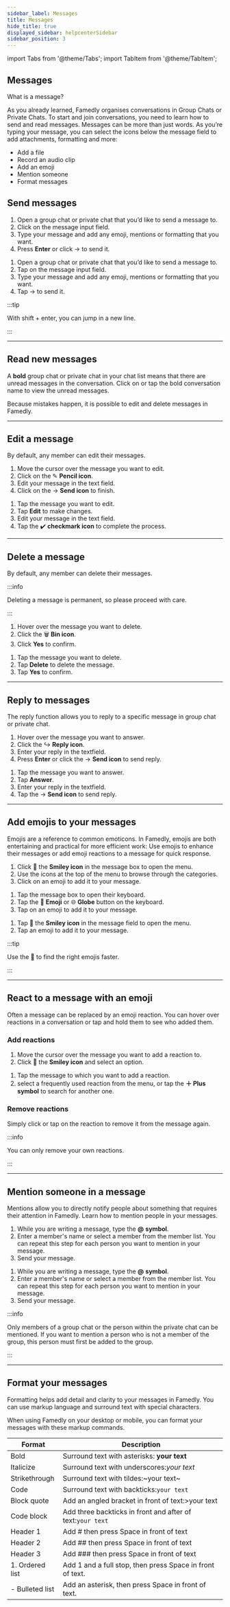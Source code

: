```yaml
---
sidebar_label: Messages
title: Messages
hide_title: true
displayed_sidebar: helpcenterSidebar
sidebar_position: 3
---
```


import Tabs from '@theme/Tabs';
import TabItem from '@theme/TabItem';


<div class="hero hero--primary">
  <div class="container">
    <h2 class="hero__title">Messages</h2>
    <p class="hero__subtitle">What is a message?</p>
    <p>As you already learned, Famedly organises conversations in Group Chats or Private Chats. To start and join conversations, you need to learn how to send and read messages. Messages can be more than just words. As you’re typing your message, you can select the icons below the message field to add attachments, formatting and more:</p>
    <ul>
        <li>Add a file</li>
        <li>Record an audio clip</li>
        <li>Add an emoji</li>
        <li>Mention someone</li>
        <li>Format messages</li>
    </ul>
  </div>
</div>

## Send messages


<Tabs>
  <TabItem value="desktop" label="Desktop" default>
  <ol>
    <li>Open a group chat or private chat that you’d like to send a message to.</li>
    <li>Click on the message input field.</li>
    <li>Type your message and add any emoji, mentions or formatting that you want.</li>
    <li>Press <b>Enter</b> or click → to send it.</li>
  </ol>
    </TabItem>
    <TabItem value="mobile" label="Mobile">
  <ol>
    <li>Open a group chat or private chat that you’d like to send a message to.</li>
    <li>Tap on the message input field.</li>
    <li>Type your message and add any emoji, mentions or formatting that you want.</li>
    <li>Tap → to send it.</li>
  </ol>
  </TabItem>
</Tabs>

:::tip

With shift + enter, you can jump in a new line.

:::

---

## Read new messages

A <b>bold</b> group chat or private chat in your chat list means that there are unread messages in the conversation. Click on or tap the bold conversation name to view the unread messages.

Because mistakes happen, it is possible to edit and delete messages in Famedly.

---

## Edit a message

By default, any member can edit their messages.

<Tabs>
  <TabItem value="desktop" label="Desktop" default>
  <ol>
    <li>Move the cursor over the message you want to edit.</li>
    <li>Click on the ✎ <b>Pencil icon</b>.</li>
    <li>Edit your message in the text field.</li>
    <li>Click on the → <b>Send icon</b> to finish.</li>
  </ol>
    </TabItem>
    <TabItem value="mobile" label="Mobile">
  <ol>
    <li>Tap the message you want to edit.</li>
    <li>Tap <b>Edit</b> to make changes.</li>
    <li>Edit your message in the text field.</li>
    <li>Tap the ✔️ <b>checkmark icon</b> to complete the process.</li>
  </ol>
  </TabItem>
</Tabs>

---

## Delete a message

By default, any member can delete their messages.

:::info

Deleting a message is permanent, so please proceed with care.

:::

<Tabs>
  <TabItem value="desktop" label="Desktop" default>
  <ol>
    <li>Hover over the message you want to delete.</li>
    <li>Click the 🗑 <b>Bin icon</b>.</li>
    <li>Click <b>Yes</b> to confirm.</li>
  </ol>
    </TabItem>
    <TabItem value="mobile" label="Mobile">
  <ol>
    <li>Tap the message you want to delete.</li>
    <li>Tap <b>Delete</b> to delete the message.</li>
    <li>Tap <b>Yes</b> to confirm.</li>
  </ol>
  </TabItem>
</Tabs>

---

## Reply to messages

The reply function allows you to reply to a specific message in group chat or private chat.

<Tabs>
  <TabItem value="desktop" label="Desktop" default>
  <ol>
    <li>Hover over the message you want to answer.</li>
    <li>Click the ↪ <b>Reply icon</b>.</li>
    <li>Enter your reply in the textfield.</li>
    <li>Press <b>Enter</b> or click the → <b>Send icon</b> to send reply.</li>
  </ol>
    </TabItem>
    <TabItem value="mobile" label="Mobile">
  <ol>
    <li>Tap the message you want to answer.</li>
    <li>Tap <b>Answer</b>.</li>
    <li>Enter your reply in the textfield.</li>
    <li>Tap the → <b>Send icon</b> to send reply.</li>
  </ol>
  </TabItem>
</Tabs>

---

## Add emojis to your messages

Emojis are a reference to common emoticons. In Famedly, emojis are both entertaining and practical for more efficient work: Use emojis to enhance their messages or add emoji reactions to a message for quick response.

<Tabs>
  <TabItem value="desktop" label="Desktop" default>
  <ol>
    <li>Click 🙂 the <b>Smiley icon</b> in the message box to open the menu.</li>
    <li>Use the icons at the top of the menu to browse through the categories.</li>
    <li>Click on an emoji to add it to your message.</li>
  </ol>
    </TabItem>
    <TabItem value="ios" label="iOS">
  <ol>
    <li>Tap the message box to open their keyboard.</li>
    <li>Tap the 🙂 <b>Emoji</b> or 🌐 <b>Globe</b> button on the keyboard.</li>
    <li>Tap on an emoji to add it to your message.</li>
  </ol>
    </TabItem>
    <TabItem value="android" label="Android">
  <ol>
    <li>Tap 🙂 the <b>Smiley icon</b> in the message field to open the menu.</li>
    <li>Tap an emoji to add it to your message.</li>
  </ol>
  </TabItem>
</Tabs>

:::tip

Use the 🔎 to find the right emojis faster.

:::

---

## React to a message with an emoji

Often a message can be replaced by an emoji reaction. You can hover over reactions in a conversation or tap and hold them to see who added them.

### Add reactions

<Tabs>
  <TabItem value="desktop" label="Desktop" default>
  <ol>
    <li>Move the cursor over the message you want to add a reaction to.</li>
    <li>Click 🙂 the <b>Smiley icon</b> and select an option.</li>
  </ol>
    </TabItem>
    <TabItem value="mobile" label="Mobile">
  <ol>
    <li>Tap the message to which you want to add a reaction.</li>
    <li>select a frequently used reaction from the menu, or tap the <b>＋ Plus symbol</b> to search for another one.</li>
  </ol>
  </TabItem>
</Tabs>

### Remove reactions

Simply click or tap on the reaction to remove it from the message again.

:::info

You can only remove your own reactions.

:::

---

## Mention someone in a message

Mentions allow you to directly notify people about something that requires their attention in Famedly. Learn how to mention people in your messages.
<Tabs>
  <TabItem value="desktop" label="Desktop" default>
  <ol>
    <li>While you are writing a message, type the <b>@</b> <b>symbol</b>.</li>
    <li>Enter a member's name or select a member from the member list. You can repeat this step for each person you want to mention in your message.</li>
    <li>Send your message.</li>
  </ol>
    </TabItem>
    <TabItem value="mobile" label="Mobile">
  <ol>
    <li>While you are writing a message, type the <b>@</b> <b>symbol</b>.</li>
    <li>Enter a member's name or select a member from the member list. You can repeat this step for each person you want to mention in your message.</li>
    <li>Send your message.</li>
  </ol>
  </TabItem>
</Tabs>

:::info

Only members of a group chat or the person within the private chat can be mentioned. If you want to mention a person who is not a member of the group, this person must first be added to the group.

:::

---

## Format your messages

Formatting helps add detail and clarity to your messages in Famedly. You can use markup language and surround text with special characters.

When using Famedly on your desktop or mobile, you can format your messages with these markup commands.

| Format | Description |
| --- | --- |
| Bold | Surround text with asterisks: **your text** |
| Italicize | Surround text with underscores:_your text_ |
| Strikethrough | Surround text with tildes:~your text~ |
| Code | Surround text with backticks:`your text` |
| Block quote | Add an angled bracket in front of text:>your text |
| Code block | Add three backticks in front and after of text:```your text``` |
| Header 1 | Add # then press Space in front of text |
| Header 2 | Add ## then press Space in front of text |
| Header 3 | Add ### then press Space in front of text |
| 1. Ordered list | Add 1 and a full stop, then press Space in front of text. |
| - Bulleted list | Add an asterisk, then press Space in front of text. |

